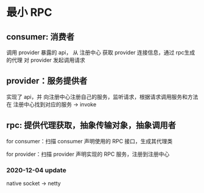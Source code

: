# 最小 RPC

## consumer: 消费者
调用 provider 暴露的 api， 从 注册中心 获取 provider 连接信息，通过 rpc生成的代理 对 provider 发起调用请求


## provider：服务提供者
实现了 api，并 向注册中心注册自己的服务，监听请求，根据请求调用服务和方法 在 注册中心找到对应的服务 -> invoke


## rpc: 提供代理获取，抽象传输对象，抽象调用者
for consumer：扫描 consumer 声明使用的 RPC 接口，生成其代理类

for provider：扫描 provider 声明实现的 RPC 服务，注册到注册中心


### 2020-12-04 update
native socket -> netty